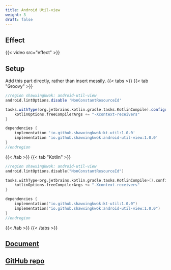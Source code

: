 ```yaml
---
title: Android Util-view
weight: 3
draft: false
---
```


## Effect
{{< video src="effect" >}} 

## Setup
Add this part directly, rather than insert messily.
{{< tabs >}}
{{< tab "Groovy" >}}

```groovy
//region shawxingkwok: android-util-view
android.lintOptions.disable 'NonConstantResourceId'

tasks.withType(org.jetbrains.kotlin.gradle.tasks.KotlinCompile).configureEach{
    kotlinOptions.freeCompilerArgs += "-Xcontext-receivers"
}

dependencies {
    implementation 'io.github.shawxingkwok:kt-util:1.0.0'
    implementation 'io.github.shawxingkwok:android-util-view:1.0.0'
}
//endregion
```
{{< /tab >}}
{{< tab "Kotlin" >}}

```kotlin
//region shawxingkwok: android-util-view
android.lintOptions.disable("NonConstantResourceId")

tasks.withType<org.jetbrains.kotlin.gradle.tasks.KotlinCompile>().configureEach {
    kotlinOptions.freeCompilerArgs += "-Xcontext-receivers"
}

dependencies {
    implementation("io.github.shawxingkwok:kt-util:1.0.0")
    implementation("io.github.shawxingkwok:android-util-view:1.0.0")
}
//endregion
```
{{< /tab >}}
{{< /tabs >}}

## <a href="html/view/pers.shawxingkwok.androidutil.view/" target="_blank">Document</a>

## <a href="https://github.com/ShawxingKwok/AndroidUtil" target="_blank">GitHub repo</a>